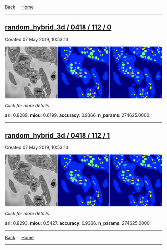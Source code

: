 
[Back](..)&nbsp;&nbsp;&nbsp;&nbsp;&nbsp;[Home](https://leapmanlab.github.io/snapshots)

---

<div class="summary"><a href="0"><h2>random_hybrid_3d / 0418 / 112 / 0</h2></a><p>Created 07 May 2019, 10:53:13
</p><a href="0"><img src="0/media/summary.png" align="center"></a><p>
<i>Click for more details</i>
</p></div>

**ari**: 0.8289. **miou**: 0.6199. **accuracy**: 0.9366. **n_params**: 274625.0000. 

---

<div class="summary"><a href="1"><h2>random_hybrid_3d / 0418 / 112 / 1</h2></a><p>Created 07 May 2019, 10:53:13
</p><a href="1"><img src="1/media/summary.png" align="center"></a><p>
<i>Click for more details</i>
</p></div>

**ari**: 0.8293. **miou**: 0.5427. **accuracy**: 0.9366. **n_params**: 274625.0000. 

---

[Back](..)&nbsp;&nbsp;&nbsp;&nbsp;&nbsp;[Home](https://leapmanlab.github.io/snapshots)

---